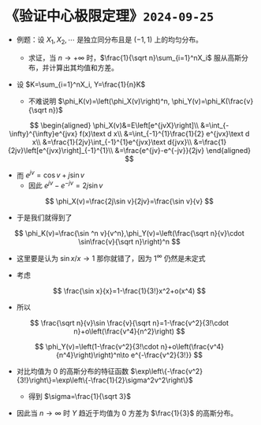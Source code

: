 # 《验证中心极限定理》`2024-09-25`

- 例题：设 $X_1, X_2, \cdots$ 是独立同分布且是 $(-1, 1)$ 上的均匀分布。
  - 求证，当 $n\to+\infty$ 时，$\frac{1}{\sqrt n}\sum_{i=1}^nX_i$ 服从高斯分布，并计算出其均值和方差。

- 设 $K=\sum_{i=1}^nX_i, Y=\frac{1}{n}K$
  - 不难说明 $\phi_K(v)=\left(\phi_X(v)\right)^n, \phi_Y(v)=\phi_K(\frac{v}{\sqrt n})$

$$
\begin{aligned}
\phi_X(v)&=E\left[e^{jvX}\right]\\
&=\int_{-\infty}^{\infty}e^{jvx} f(x)\text d x\\
&=\int_{-1}^{1}\frac{1}{2} e^{jvx}\text d x\\
&=\frac{1}{2jv}\int_{-1}^{1}e^{jvx}\text d{jvx}\\
&=\frac{1}{2jv}\left[e^{jvx}\right]_{-1}^{1}\\
&=\frac{e^{jv}-e^{-jv}}{2jv}
\end{aligned}
$$

- 而 $e^{jv}=\cos v + j \sin v$
  - 因此 $e^{jv}-e^{-jv}=2j\sin v$

$$
\phi_X(v)=\frac{2j\sin v}{2jv}=\frac{\sin v}{v}
$$

- 于是我们就得到了

$$
\phi_K(v)=\frac{\sin ^n v}{v^n},\phi_Y(v)=\left(\frac{\sqrt n}{v}\cdot \sin\frac{v}{\sqrt n}\right)^n
$$

- 这里要是认为 $\sin  x/x\to 1$ 那你就错了，因为 $1^\infty$ 仍然是未定式

- 考虑

$$
\frac{\sin x}{x}=1-\frac{1}{3!}x^2+o(x^4)
$$

- 所以

$$
\frac{\sqrt n}{v}\sin \frac{v}{\sqrt n}=1-\frac{v^2}{3!\cdot n}+o\left(\frac{v^4}{n^2}\right)
$$

$$
\phi_Y(v)=\left(1-\frac{v^2}{3!\cdot n}+o\left(\frac{v^4}{n^4}\right)\right)^n\to e^{-\frac{v^2}{3!}}
$$

- 对比均值为 0 的高斯分布的特征函数 $\exp\left\{-\frac{v^2}{3!}\right\}=\exp\left\{-\frac{1}{2}\sigma^2v^2\right\}$
  - 得到 $\sigma=\frac{1}{\sqrt 3}$

- 因此当 $n\to \infty$ 时 $Y$ 趋近于均值为 0 方差为 $\frac{1}{3}$ 的高斯分布。

